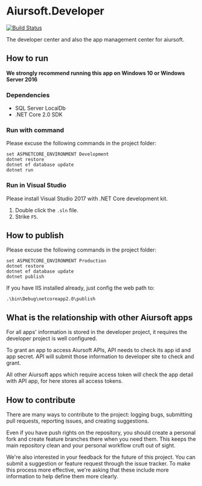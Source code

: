 # Aiursoft.Developer

[![Build Status](https://travis-ci.org/AiursoftWeb/Developer.svg?branch=master)](https://travis-ci.org/AiursoftWeb/Developer)

The developer center and also the app management center for aiursoft.

## How to run

**We strongly recommend running this app on Windows 10 or Windows Server 2016**

### Dependencies

* SQL Server LocalDb
* .NET Core 2.0 SDK

### Run with command

Please excuse the following commands in the project folder:

    set ASPNETCORE_ENVIRONMENT Development
    dotnet restore
    dotnet ef database update
    dotnet run

### Run in Visual Studio

Please install Visual Studio 2017 with .NET Core development kit.

1. Double click the `.sln` file.
2. Strike `F5`.

## How to publish

Please excuse the following commands in the project folder:

    set ASPNETCORE_ENVIRONMENT Production
    dotnet restore
    dotnet ef database update
    dotnet publish

If you have IIS installed already, just config the web path to:

    .\bin\Debug\netcoreapp2.0\publish

## What is the relationship with other Aiursoft apps

For all apps' information is stored in the developer project, it requires the developer project is well configured.

To grant an app to access Aiursoft APIs, API needs to check its app id and app secret. API will submit those information to developer site to check and grant.

All other Aiursoft apps which require access token will check the app detail with API app, for here stores all access tokens.

## How to contribute

There are many ways to contribute to the project: logging bugs, submitting pull requests, reporting issues, and creating suggestions.

Even if you have push rights on the repository, you should create a personal fork and create feature branches there when you need them. This keeps the main repository clean and your personal workflow cruft out of sight.

We're also interested in your feedback for the future of this project. You can submit a suggestion or feature request through the issue tracker. To make this process more effective, we're asking that these include more information to help define them more clearly.